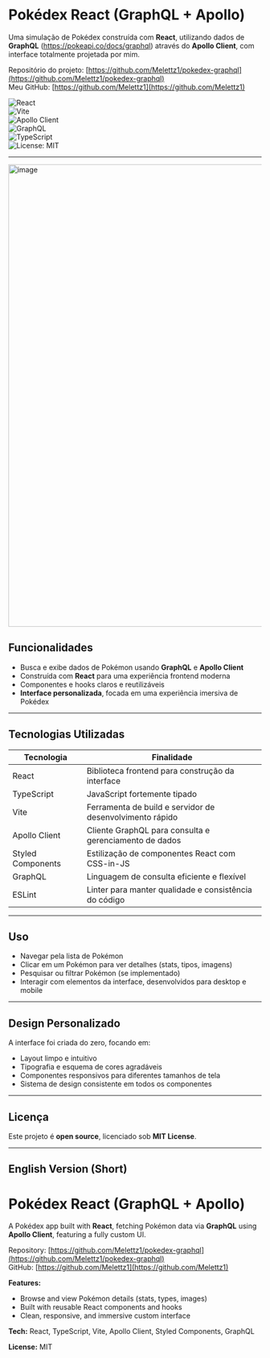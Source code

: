 # Pokédex React (GraphQL + Apollo)

Uma simulação de Pokédex construída com **React**, utilizando dados de **GraphQL** (https://pokeapi.co/docs/graphql) através do **Apollo Client**, com interface totalmente projetada por mim.

Repositório do projeto: [https://github.com/Melettz1/pokedex-graphql](https://github.com/Melettz1/pokedex-graphql)  
Meu GitHub: [https://github.com/Melettz1](https://github.com/Melettz1)

![React](https://img.shields.io/badge/React-18.2.0-61DAFB?logo=react&logoColor=white)  
![Vite](https://img.shields.io/badge/Vite-5.4.0-646CFF?logo=vite&logoColor=white)  
![Apollo Client](https://img.shields.io/badge/Apollo%20Client-3.9.0-311C87?logo=apollographql&logoColor=white)  
![GraphQL](https://img.shields.io/badge/GraphQL-16.9.0-E10098?logo=graphql&logoColor=white)  
![TypeScript](https://img.shields.io/badge/TypeScript-5.5.0-3178C6?logo=typescript&logoColor=white)  
![License: MIT](https://img.shields.io/badge/License-MIT-green.svg)

---
<img width="1655" height="918" alt="image" src="https://github.com/user-attachments/assets/3d3ded6d-8b33-4759-9b2d-0e4673bb88fb" />



## Funcionalidades

* Busca e exibe dados de Pokémon usando **GraphQL** e **Apollo Client**  
* Construída com **React** para uma experiência frontend moderna  
* Componentes e hooks claros e reutilizáveis  
* **Interface personalizada**, focada em uma experiência imersiva de Pokédex  

---

## Tecnologias Utilizadas

| Tecnologia         | Finalidade                                         |
| ------------------ | ------------------------------------------------- |
| React              | Biblioteca frontend para construção da interface |
| TypeScript         | JavaScript fortemente tipado                      |
| Vite               | Ferramenta de build e servidor de desenvolvimento rápido |
| Apollo Client      | Cliente GraphQL para consulta e gerenciamento de dados |
| Styled Components  | Estilização de componentes React com CSS-in-JS   |
| GraphQL            | Linguagem de consulta eficiente e flexível       |
| ESLint             | Linter para manter qualidade e consistência do código |

---

## Uso

* Navegar pela lista de Pokémon  
* Clicar em um Pokémon para ver detalhes (stats, tipos, imagens)  
* Pesquisar ou filtrar Pokémon (se implementado)  
* Interagir com elementos da interface, desenvolvidos para desktop e mobile  

---

## Design Personalizado

A interface foi criada do zero, focando em:  

* Layout limpo e intuitivo  
* Tipografia e esquema de cores agradáveis  
* Componentes responsivos para diferentes tamanhos de tela  
* Sistema de design consistente em todos os componentes  

---

## Licença

Este projeto é **open source**, licenciado sob **MIT License**.

---

## English Version (Short)

# Pokédex React (GraphQL + Apollo)

A Pokédex app built with **React**, fetching Pokémon data via **GraphQL** using **Apollo Client**, featuring a fully custom UI.

Repository: [https://github.com/Melettz1/pokedex-graphql](https://github.com/Melettz1/pokedex-graphql)  
GitHub: [https://github.com/Melettz1](https://github.com/Melettz1)

**Features:**  
* Browse and view Pokémon details (stats, types, images)  
* Built with reusable React components and hooks  
* Clean, responsive, and immersive custom interface  

**Tech:** React, TypeScript, Vite, Apollo Client, Styled Components, GraphQL  

**License:** MIT
